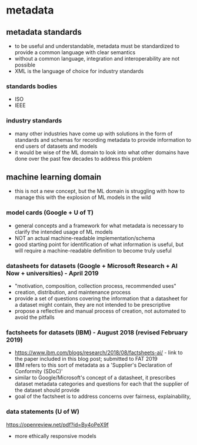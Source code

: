 # metadata

## metadata standards
- to be useful and understandable, metadata must be standardized to provide a common language with clear semantics
- without a common language, integration and interoperability are not possible
- XML is the language of choice for industry standards

### standards bodies
- ISO
- IEEE

### industry standards
- many other industries have come up with solutions in the form of standards and schemas for recording metadata to provide information to end users of datasets and models
- it would be wise of the ML domain to look into what other domains have done over the past few decades to address this problem

## machine learning domain
- this is not a new concept, but the ML domain is struggling with how to manage this with the explosion of ML models in the wild

### model cards (Google + U of T)
- general concepts and a framework for what metadata is necessary to clarify the intended usage of ML models
- NOT an actual machine-readable implementation/schema 
- good starting point for identification of what information is useful, but will require a machine-readable definition to become truly useful

### datasheets for datasets (Google + Microsoft Research + AI Now + universities) - April 2019
- "motivation, composition, collection process, recommended uses"
- creation, distribution, and maintenance process
- provide a set of questions covering the information that a datasheet for a dataset might contain, they are not intended to be prescriptive
- propose a reflective and manual process of creation, not automated to avoid the pitfalls

### factsheets for datasets (IBM) - August 2018 (revised February 2019)
- https://www.ibm.com/blogs/research/2018/08/factsheets-ai/ - link to the paper included in this blog post; submitted to FAT 2019
- IBM refers to this sort of metadata as a 'Supplier's Declaration of Conformity (SDoC)'
- similar to Google/Microsoft's concept of a datasheet, it prescribes dataset metadata categories and questions for each that the supplier of the dataset should provide
- goal of the factsheet is to address concerns over fairness, explainability, 

### data statements (U of W)
https://openreview.net/pdf?id=By4oPeX9f
-  more ethically responsive models
